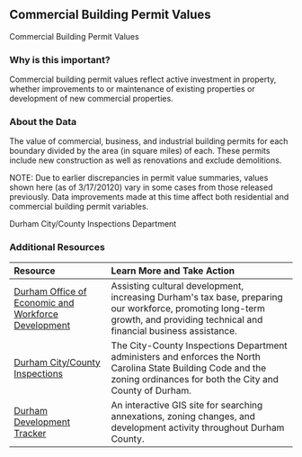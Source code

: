 ## Commercial Building Permit Values
Commercial Building Permit Values

### Why is this important?
Commercial building permit values reflect active investment in property, whether improvements to or maintenance of existing properties or development of new commercial properties.

### About the Data
The value of commercial, business, and industrial building permits for each boundary divided by the area (in square miles) of each. These permits include new construction as well as renovations and exclude demolitions.

NOTE: Due to earlier discrepancies in permit value summaries, values shown here (as of 3/17/20120) vary in some cases from those released previously. Data improvements made at this time affect both residential and commercial building permit variables.   

Durham City/County Inspections Department  

### Additional Resources

|Resource | Learn More and Take Action | 
|:--- | :--- |
|[Durham Office of Economic and Workforce Development](http://durhamnc.gov/446/Office-of-Economic-Workforce-Development) | Assisting cultural development, increasing Durham's tax base, preparing our workforce, promoting long-term growth, and providing technical and financial business assistance.
|[Durham City/County Inspections](http://durhamnc.gov/293/City-County-Inspections)| The City-County Inspections Department administers and enforces the North Carolina State Building Code and the zoning ordinances for both the City and County of Durham.
|[Durham Development Tracker](https://durhamnc.gov/3864/Development-Tracker-Durham-Maps) | An interactive GIS site for searching annexations, zoning changes, and development activity throughout Durham County.

